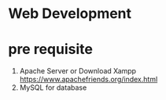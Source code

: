 # Web Development

# pre requisite
1. Apache Server or Download Xampp https://www.apachefriends.org/index.html
2. MySQL for database
